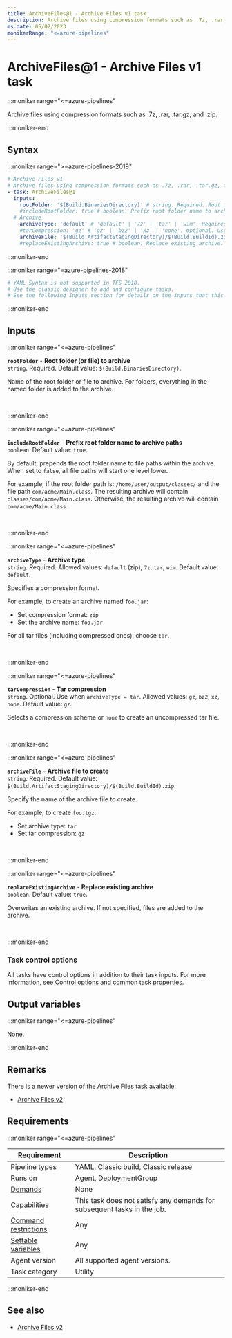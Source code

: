 ```yaml
---
title: ArchiveFiles@1 - Archive Files v1 task
description: Archive files using compression formats such as .7z, .rar, .tar.gz, and .zip.
ms.date: 05/02/2023
monikerRange: "<=azure-pipelines"
---
```


# ArchiveFiles@1 - Archive Files v1 task

<!-- :::description::: -->
:::moniker range="<=azure-pipelines"

<!-- :::editable-content name="description"::: -->
Archive files using compression formats such as .7z, .rar, .tar.gz, and .zip.
<!-- :::editable-content-end::: -->

:::moniker-end
<!-- :::description-end::: -->

<!-- :::syntax::: -->
## Syntax

:::moniker range=">=azure-pipelines-2019"

```yaml
# Archive Files v1
# Archive files using compression formats such as .7z, .rar, .tar.gz, and .zip.
- task: ArchiveFiles@1
  inputs:
    rootFolder: '$(Build.BinariesDirectory)' # string. Required. Root folder (or file) to archive. Default: $(Build.BinariesDirectory).
    #includeRootFolder: true # boolean. Prefix root folder name to archive paths. Default: true.
  # Archive
    archiveType: 'default' # 'default' | '7z' | 'tar' | 'wim'. Required. Archive type. Default: default.
    #tarCompression: 'gz' # 'gz' | 'bz2' | 'xz' | 'none'. Optional. Use when archiveType = tar. Tar compression. Default: gz.
    archiveFile: '$(Build.ArtifactStagingDirectory)/$(Build.BuildId).zip' # string. Required. Archive file to create. Default: $(Build.ArtifactStagingDirectory)/$(Build.BuildId).zip.
    #replaceExistingArchive: true # boolean. Replace existing archive. Default: true.
```

:::moniker-end

:::moniker range="=azure-pipelines-2018"

```yaml
# YAML Syntax is not supported in TFS 2018.
# Use the classic designer to add and configure tasks.
# See the following Inputs section for details on the inputs that this task supports.
```

:::moniker-end
<!-- :::syntax-end::: -->

<!-- :::inputs::: -->
## Inputs

<!-- :::item name="rootFolder"::: -->
:::moniker range="<=azure-pipelines"

**`rootFolder`** - **Root folder (or file) to archive**<br>
`string`. Required. Default value: `$(Build.BinariesDirectory)`.<br>
<!-- :::editable-content name="helpMarkDown"::: -->
Name of the root folder or file to archive.  For folders, everything in the named folder is added to the archive.
<!-- :::editable-content-end::: -->
<br>

:::moniker-end
<!-- :::item-end::: -->
<!-- :::item name="includeRootFolder"::: -->
:::moniker range="<=azure-pipelines"

**`includeRootFolder`** - **Prefix root folder name to archive paths**<br>
`boolean`. Default value: `true`.<br>
<!-- :::editable-content name="helpMarkDown"::: -->
By default, prepends the root folder name to file paths within the archive.  When set to `false`, all file paths will start one level lower.

For example, if the root folder path is: `/home/user/output/classes/` and the file path `com/acme/Main.class`. The resulting archive will contain `classes/com/acme/Main.class`. Otherwise, the resulting archive will contain `com/acme/Main.class`.
<!-- :::editable-content-end::: -->
<br>

:::moniker-end
<!-- :::item-end::: -->
<!-- :::item name="archiveType"::: -->
:::moniker range="<=azure-pipelines"

**`archiveType`** - **Archive type**<br>
`string`. Required. Allowed values: `default` (zip), `7z`, `tar`, `wim`. Default value: `default`.<br>
<!-- :::editable-content name="helpMarkDown"::: -->
Specifies a compression format.  

For example, to create an archive named `foo.jar`:

- Set compression format: `zip`
- Set the archive name: `foo.jar`  

For all tar files (including compressed ones), choose `tar`.
<!-- :::editable-content-end::: -->
<br>

:::moniker-end
<!-- :::item-end::: -->
<!-- :::item name="tarCompression"::: -->
:::moniker range="<=azure-pipelines"

**`tarCompression`** - **Tar compression**<br>
`string`. Optional. Use when `archiveType = tar`. Allowed values: `gz`, `bz2`, `xz`, `none`. Default value: `gz`.<br>
<!-- :::editable-content name="helpMarkDown"::: -->
Selects a compression scheme or `none` to create an uncompressed tar file.
<!-- :::editable-content-end::: -->
<br>

:::moniker-end
<!-- :::item-end::: -->
<!-- :::item name="archiveFile"::: -->
:::moniker range="<=azure-pipelines"

**`archiveFile`** - **Archive file to create**<br>
`string`. Required. Default value: `$(Build.ArtifactStagingDirectory)/$(Build.BuildId).zip`.<br>
<!-- :::editable-content name="helpMarkDown"::: -->
Specify the name of the archive file to create.  

For example, to create `foo.tgz`:

- Set archive type: `tar`
- Set tar compression: `gz`
<!-- :::editable-content-end::: -->
<br>

:::moniker-end
<!-- :::item-end::: -->
<!-- :::item name="replaceExistingArchive"::: -->
:::moniker range="<=azure-pipelines"

**`replaceExistingArchive`** - **Replace existing archive**<br>
`boolean`. Default value: `true`.<br>
<!-- :::editable-content name="helpMarkDown"::: -->
Overwrites an existing archive.  If not specified, files are added to the archive.
<!-- :::editable-content-end::: -->
<br>

:::moniker-end
<!-- :::item-end::: -->

### Task control options

All tasks have control options in addition to their task inputs. For more information, see [Control options and common task properties](/azure/devops/pipelines/yaml-schema/steps-task#common-task-properties).
<!-- :::inputs-end::: -->

<!-- :::outputVariables::: -->
## Output variables

:::moniker range="<=azure-pipelines"

None.

:::moniker-end
<!-- :::outputVariables-end::: -->

<!-- :::remarks::: -->
<!-- :::editable-content name="remarks"::: -->
## Remarks

There is a newer version of the Archive Files task available.

* [Archive Files v2](archive-files-v2.md)
<!-- :::editable-content-end::: -->
<!-- :::remarks-end::: -->

<!-- :::examples::: -->
<!-- :::editable-content name="examples"::: -->
<!-- :::editable-content-end::: -->
<!-- :::examples-end::: -->

<!-- :::properties::: -->
## Requirements

:::moniker range="<=azure-pipelines"

| Requirement | Description |
|-------------|-------------|
| Pipeline types | YAML, Classic build, Classic release |
| Runs on | Agent, DeploymentGroup |
| [Demands](/azure/devops/pipelines/process/demands) | None |
| [Capabilities](/azure/devops/pipelines/agents/agents#capabilities) | This task does not satisfy any demands for subsequent tasks in the job. |
| [Command restrictions](/azure/devops/pipelines/security/templates#agent-logging-command-restrictions) | Any |
| [Settable variables](/azure/devops/pipelines/security/templates#agent-logging-command-restrictions) | Any |
| Agent version | All supported agent versions. |
| Task category | Utility |

:::moniker-end
<!-- :::properties-end::: -->

<!-- :::see-also::: -->
<!-- :::editable-content name="seeAlso"::: -->
## See also

* [Archive Files v2](archive-files-v2.md)
<!-- :::editable-content-end::: -->
<!-- :::see-also-end::: -->